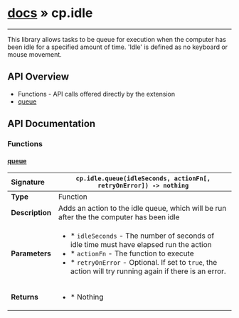 # [docs](index.md) » cp.idle
---

This library allows tasks to be queue for execution when the computer has
been idle for a specified amount of time. 'Idle' is defined as no keyboard
or mouse movement.


## API Overview
* Functions - API calls offered directly by the extension
 * [queue](#queue)

## API Documentation

### Functions

#### [queue](#queue)
| <span style="float: left;">**Signature**</span> | <span style="float: left;">`cp.idle.queue(idleSeconds, actionFn[, retryOnError]) -> nothing` </span>                                                          |
| -----------------------------------------------------|---------------------------------------------------------------------------------------------------------|
| **Type**                                             | Function                                                                                         |
| **Description**                                      | Adds an action to the idle queue, which will be run after the the computer has been idle                                                                                         |
| **Parameters**                                       | <ul><li>* `idleSeconds`		- The number of seconds of idle time must have elapsed run the action</li><li>* `actionFn`		- The function to execute</li><li>* `retryOnError`	- Optional. If set to `true`, the action will try running again if there is an error.</li></ul> |
| **Returns**                                          | <ul><li>* Nothing</li></ul>          |

